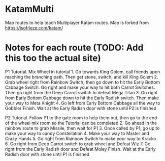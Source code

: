 # KatamMulti
Map routes to help teach Multiplayer Katam routes. Map is forked from https://isofrieze.com/katam/

# Notes for each route (TODO: Add this too the actual site)
P1
    Tutorial. Mix Wheel in tutorial
    1. Go towards King Golem, call friends upon reaching the branching path. Then get stone, switch, and kill King Golem
    2. Grab wheel right from Rainbow Switch, then go down to hit the Early Bottom Cabbage Switch. Go right and make your way to hit both Carrot Switches. Then go right from the Deep Carrot switch to defeat Mega Titan
    3. Go right from Early Bottom Cabbage down to hit the Early Radish switch. Then make your way to Meta Knight
    4. Go left from Early Bottom Cabbage all the way to Gobbler
    Finish. Wait at the Early Radish door with stone until P2 is finished

P2
    Tutorial. Follow P1 to the gate room to help them out, then go to the end of the wheel mix room so the Tutorial can be completed
    2. Go ahead in the rainbow route to grab Missile, then wait for P1
    3. Once called by P1, go up to make your way to candy Constellation
    4. Make your way to Master and Crazy Hands
    5. Go right from Rainbow Switch to make your way to Kracko
    6. Go right from Deep Carrot switch to grab wheel and Defeat Wiz
    7. Go right from the Early Radish door and Defeat Moley
    Finish. Wait at the Early Radish door with stone until P1 is finished
